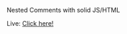 Nested Comments with solid JS/HTML


Live: [Click here!](https://neenhila.github.io/nested-comment)
